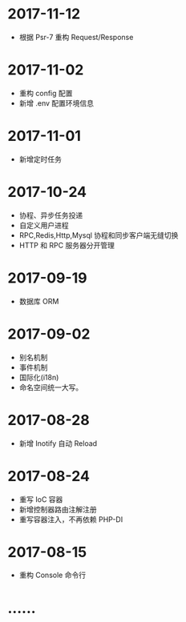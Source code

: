 # 2017-11-12
* 根据 Psr-7 重构 Request/Response
# 2017-11-02 
* 重构 config 配置
* 新增 .env 配置环境信息
# 2017-11-01 
* 新增定时任务
# 2017-10-24 
* 协程、异步任务投递
* 自定义用户进程
* RPC,Redis,Http,Mysql 协程和同步客户端无缝切换
* HTTP 和 RPC 服务器分开管理
# 2017-09-19
* 数据库 ORM
# 2017-09-02 
* 别名机制
* 事件机制
* 国际化(i18n)
* 命名空间统一大写。
# 2017-08-28 
* 新增 Inotify 自动 Reload
# 2017-08-24 
* 重写 IoC 容器
* 新增控制器路由注解注册
* 重写容器注入，不再依赖 PHP-DI
# 2017-08-15 
* 重构 Console 命令行
# ......
